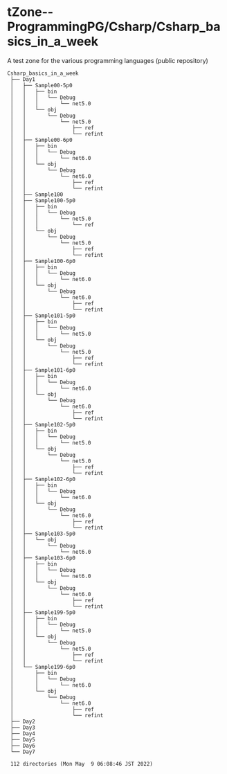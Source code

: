 # tZone--ProgrammingPG/Csharp/Csharp_basics_in_a_week

A test zone for the various programming languages (public repository)


    Csharp_basics_in_a_week
     ├── Day1
     │   ├── Sample00-5p0
     │   │   ├── bin
     │   │   │   └── Debug
     │   │   │       └── net5.0
     │   │   └── obj
     │   │       └── Debug
     │   │           └── net5.0
     │   │               ├── ref
     │   │               └── refint
     │   ├── Sample00-6p0
     │   │   ├── bin
     │   │   │   └── Debug
     │   │   │       └── net6.0
     │   │   └── obj
     │   │       └── Debug
     │   │           └── net6.0
     │   │               ├── ref
     │   │               └── refint
     │   ├── Sample100
     │   ├── Sample100-5p0
     │   │   ├── bin
     │   │   │   └── Debug
     │   │   │       └── net5.0
     │   │   │           └── ref
     │   │   └── obj
     │   │       └── Debug
     │   │           └── net5.0
     │   │               ├── ref
     │   │               └── refint
     │   ├── Sample100-6p0
     │   │   ├── bin
     │   │   │   └── Debug
     │   │   │       └── net6.0
     │   │   └── obj
     │   │       └── Debug
     │   │           └── net6.0
     │   │               ├── ref
     │   │               └── refint
     │   ├── Sample101-5p0
     │   │   ├── bin
     │   │   │   └── Debug
     │   │   │       └── net5.0
     │   │   └── obj
     │   │       └── Debug
     │   │           └── net5.0
     │   │               ├── ref
     │   │               └── refint
     │   ├── Sample101-6p0
     │   │   ├── bin
     │   │   │   └── Debug
     │   │   │       └── net6.0
     │   │   └── obj
     │   │       └── Debug
     │   │           └── net6.0
     │   │               ├── ref
     │   │               └── refint
     │   ├── Sample102-5p0
     │   │   ├── bin
     │   │   │   └── Debug
     │   │   │       └── net5.0
     │   │   └── obj
     │   │       └── Debug
     │   │           └── net5.0
     │   │               ├── ref
     │   │               └── refint
     │   ├── Sample102-6p0
     │   │   ├── bin
     │   │   │   └── Debug
     │   │   │       └── net6.0
     │   │   └── obj
     │   │       └── Debug
     │   │           └── net6.0
     │   │               ├── ref
     │   │               └── refint
     │   ├── Sample103-5p0
     │   │   └── obj
     │   │       └── Debug
     │   │           └── net6.0
     │   ├── Sample103-6p0
     │   │   ├── bin
     │   │   │   └── Debug
     │   │   │       └── net6.0
     │   │   └── obj
     │   │       └── Debug
     │   │           └── net6.0
     │   │               ├── ref
     │   │               └── refint
     │   ├── Sample199-5p0
     │   │   ├── bin
     │   │   │   └── Debug
     │   │   │       └── net5.0
     │   │   └── obj
     │   │       └── Debug
     │   │           └── net5.0
     │   │               ├── ref
     │   │               └── refint
     │   └── Sample199-6p0
     │       ├── bin
     │       │   └── Debug
     │       │       └── net6.0
     │       └── obj
     │           └── Debug
     │               └── net6.0
     │                   ├── ref
     │                   └── refint
     ├── Day2
     ├── Day3
     ├── Day4
     ├── Day5
     ├── Day6
     └── Day7
     
     112 directories (Mon May  9 06:08:46 JST 2022)

